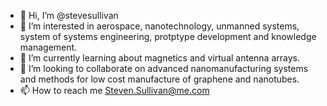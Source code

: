 - 👋 Hi, I’m @stevesullivan
- 👀 I’m interested in aerospace, nanotechnology, unmanned systems, system of systems engineering, protptype development and knowledge management.
- 🌱 I’m currently learning about magnetics and virtual antenna arrays.
- 💞️ I’m looking to collaborate on advanced nanomanufacturing systems and methods for low cost manufacture of graphene and nanotubes.
- 📫 How to reach me Steven.Sullivan@me.com

<!---
stevesullivan/stevesullivan is a ✨ special ✨ repository because its `README.md` (this file) appears on your GitHub profile.
You can click the Preview link to take a look at your changes.
--->
